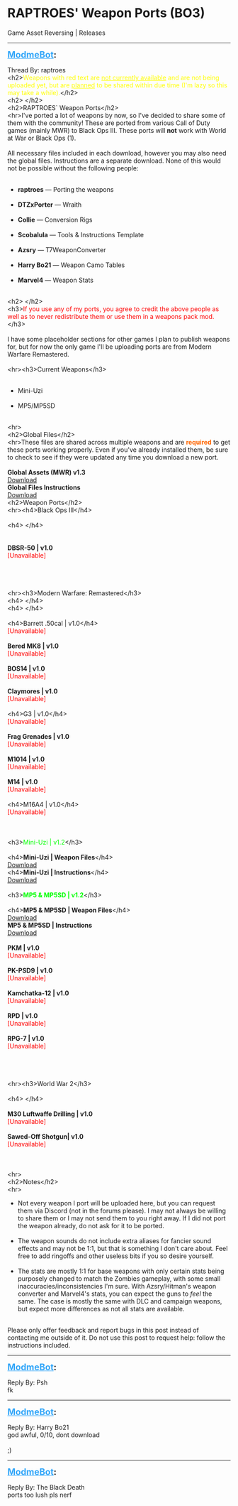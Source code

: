 # RAPTROES' Weapon Ports (BO3)
Game Asset Reversing | Releases

---
<strong style="font-size: 1.4em;"><span style="text-decoration: underline;text-decoration-color: #34a7f9;"><span style="color:#34a7f9;">ModmeBot</span></span>:</strong>

<p>Thread By: raptroes<br />&lt;h2&gt;<span style="color:#ffff00;">Weapons with red text are <span style="text-decoration: underline">not currently available</span> and are not being uploaded yet, but are <span style="text-decoration: underline">planned</span> to be shared within due time (I&#39;m lazy so this may take a while).</span>&lt;/h2&gt;<br />&lt;h2&gt; &lt;/h2&gt;<br />&lt;h2&gt;RAPTROES` Weapon Ports&lt;/h2&gt;<br />&lt;hr&gt;I&#39;ve ported a lot of weapons by now, so I&#39;ve decided to share some of them with the community! These are ported from various Call of Duty games (mainly MWR) to Black Ops III. These ports will <strong>not</strong> work with World at War or Black Ops (1).<br /> <br />All necessary files included in each download, however you may also need the global files. Instructions are a separate download. None of this would not be possible without the following people:<br /> <br /><ul><li><strong>raptroes</strong> — Porting the weapons<br /><br /><li><strong>DTZxPorter</strong> — Wraith<br /><br /><li><strong>Collie</strong> — Conversion Rigs<br /><br /><li><strong>Scobalula</strong> — Tools &amp; Instructions Template<br /><br /><li><strong>Azsry</strong> — T7WeaponConverter<br /><br /><li><strong>Harry Bo21</strong> — Weapon Camo Tables<br /><br /><li><strong>Marvel4</strong> — Weapon Stats<br /><br /></li></li></li></li></li></li></li></ul>&lt;h2&gt; &lt;/h2&gt;<br />&lt;h3&gt;<span style="color:#ff0000;">If you use any of my ports, you agree to credit the above people as well as to never redistribute them or use them in a weapons pack mod.</span>&lt;/h3&gt;<br /> <br />I have some placeholder sections for other games I plan to publish weapons for, but for now the only game I&#39;ll be uploading ports are from Modern Warfare Remastered.<br /> <br />&lt;hr&gt;&lt;h3&gt;Current Weapons&lt;/h3&gt;<br /> <br /><ul><li>Mini-Uzi<br /><br /><li>MP5/MP5SD<br /><br /></li></li></ul>&lt;hr&gt; <br />&lt;h2&gt;Global Files&lt;/h2&gt;<br />&lt;hr&gt;These files are shared across multiple weapons and are <span style="color:#ff6600;"><strong>required</strong></span> to get these ports working properly. Even if you&#39;ve already installed them, be sure to check to see if they were updated any time you download a new port.<br /> <br /><strong>Global Assets (MWR) v1.3</strong><br /><a href="https://mega.nz/#!Kg1SQCIb!pLjKk1CIJltF588jee1cxT5x0wS8QS-uDalgIBHl-sw">Download</a> <br /><strong>Global Files Instructions</strong><br /><a href="https://mega.nz/#!jxtgSBqQ!zaH_-C_0OGVwjJWRVn66wR4GHEngWb7ufLvtDEI0VMY">Download</a> <br />&lt;h2&gt;Weapon Ports&lt;/h2&gt;<br />&lt;hr&gt;&lt;h4&gt;Black Ops III&lt;/h4&gt;<br /> <br />&lt;h4&gt; &lt;/h4&gt;<br /> <br /><br />
<strong>DBSR-50 | v1.0</strong><br /><span style="color:#ff0000;">[Unavailable]</span><br />
<br /><br /> <br /> <br />&lt;hr&gt;&lt;h3&gt;Modern Warfare: Remastered&lt;/h3&gt;<br />&lt;h4&gt; &lt;/h4&gt;<br />&lt;h4&gt; &lt;/h4&gt;<br /><br />
&lt;h4&gt;Barrett .50cal | v1.0&lt;/h4&gt;<br /><span style="color:#ff0000;">[Unavailable]</span><br /> <br /><strong>Bered MK8 | v1.0</strong><br /><span style="color:#ff0000;">[Unavailable]</span><br /> <br /><strong>BOS14 | v1.0</strong><br /><span style="color:#ff0000;">[Unavailable]</span><br /> <br /><strong>Claymores | v1.0</strong><br /><span style="color:#ff0000;">[Unavailable]</span><br /> <br />&lt;h4&gt;G3 | v1.0&lt;/h4&gt;<br /><span style="color:#ff0000;">[Unavailable]</span><br /> <br /><strong>Frag Grenades | v1.0</strong><br /><span style="color:#ff0000;">[Unavailable]</span><br /> <br /><strong>M1014 | v1.0</strong><br /><span style="color:#ff0000;">[Unavailable]</span><br /> <br /><strong>M14 | v1.0</strong><br /><span style="color:#ff0000;">[Unavailable]</span><br /> <br />&lt;h4&gt;M16A4 | v1.0&lt;/h4&gt;<br /><span style="color:#ff0000;">[Unavailable]</span><br />
<br /><br /> <br />&lt;h3&gt;<span style="color:#00ff00;">Mini-Uzi | v1.2</span>&lt;/h3&gt;<br /> <br />&lt;h4&gt;<strong>Mini-Uzi | Weapon Files</strong>&lt;/h4&gt;<br /><a href="https://mega.nz/#!Og8QgLYS!YDlvBTJLiol71XzH3gqe2Z4ULfntDKHO0T_SiK3e2cM">Download</a> <br />&lt;h4&gt;<strong>Mini-Uzi | Instructions</strong>&lt;/h4&gt;<br /><a href="https://mega.nz/#!WpVmzIjY!1ZcU59uhYdGM9kxQHOSwpcYEuvw-HYPuFX2hJm1wdlE">Download</a> <br /> <br />&lt;h3&gt;<span style="color:#00ff00;"><strong>MP5 &amp; MP5SD | v1.2</strong></span>&lt;/h3&gt;<br /> <br />&lt;h4&gt;<strong>MP5 &amp; MP5SD | Weapon Files</strong>&lt;/h4&gt;<br /><a href="https://mega.nz/#!HgEXiDKY!JtyZZFWACHVCViVBWUo85fLcFf1UC4O_1xKJ4HFIv9g">Download</a> <br /><strong>MP5 &amp; MP5SD | Instructions</strong><br /><a href="https://mega.nz/#!elcmlYzZ!XtP0lT5b99xcqzEHSflpQNlslBek2COTFm4bz-COW7c">Download</a> <br /><br />
<strong>PKM | v1.0</strong><br /><span style="color:#ff0000;">[Unavailable]</span><br /> <br /><strong>PK-PSD9 | v1.0</strong><br /><span style="color:#ff0000;">[Unavailable]</span><br /> <br /><strong>Kamchatka-12 | v1.0</strong><br /><span style="color:#ff0000;">[Unavailable]</span><br /> <br /><strong>RPD | v1.0</strong><br /><span style="color:#ff0000;">[Unavailable]</span><br /> <br /><strong>RPG-7 | v1.0</strong><br /><span style="color:#ff0000;">[Unavailable]</span><br />
<br /><br /> <br /> <br />&lt;hr&gt;&lt;h3&gt;World War 2&lt;/h3&gt;<br /> <br />&lt;h4&gt; &lt;/h4&gt;<br /><br />
<strong>M30 Luftwaffe Drilling | v1.0</strong><br /><span style="color:#ff0000;">[Unavailable]</span><br /> <br /><strong>Sawed-Off Shotgun| v1.0</strong><br /><span style="color:#ff0000;">[Unavailable]</span><br />
<br /><br /> <br />&lt;hr&gt; <br />&lt;h2&gt;Notes&lt;/h2&gt;<br />&lt;hr&gt;<ul><li>Not every weapon I port will be uploaded here, but you can request them via Discord (not in the forums please). I may not always be willing to share them or I may not send them to you right away. If I did not port the weapon already, do not ask for it to be ported.<br /><br /><li>The weapon sounds do not include extra aliases for fancier sound effects and may not be 1:1, but that is something I don&#39;t care about. Feel free to add ringoffs and other useless bits if you so desire yourself.<br /><br /><li>The stats are mostly 1:1 for base weapons with only certain stats being purposely changed to match the Zombies gameplay, with some small inaccuracies/inconsistencies I&#39;m sure. With Azsry/Hitman&#39;s weapon converter and Marvel4&#39;s stats, you can expect the guns to <em>feel</em> the same. The case is mostly the same with DLC and campaign weapons, but expect more differences as not all stats are available.<br /><br /></li></li></li></ul>Please only offer feedback and report bugs in this post instead of contacting me outside of it. Do not use this post to request help: follow the instructions included.</p>

---
<strong style="font-size: 1.4em;"><span style="text-decoration: underline;text-decoration-color: #34a7f9;"><span style="color:#34a7f9;">ModmeBot</span></span>:</strong>

<p>Reply By: Psh<br />fk</p>

---
<strong style="font-size: 1.4em;"><span style="text-decoration: underline;text-decoration-color: #34a7f9;"><span style="color:#34a7f9;">ModmeBot</span></span>:</strong>

<p>Reply By: Harry Bo21<br />god awful, 0/10, dont download<br /> <br />;)</p>

---
<strong style="font-size: 1.4em;"><span style="text-decoration: underline;text-decoration-color: #34a7f9;"><span style="color:#34a7f9;">ModmeBot</span></span>:</strong>

<p>Reply By: The Black Death<br />ports too lush pls nerf</p>
